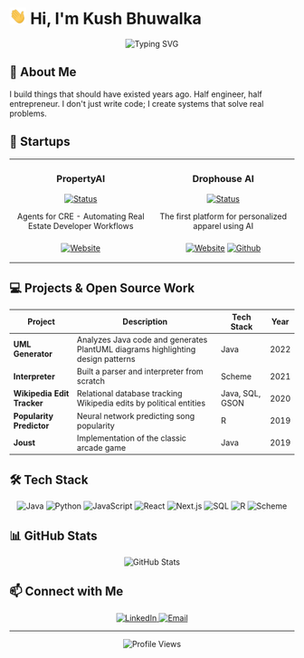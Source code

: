 # <img src="https://raw.githubusercontent.com/ABSphreak/ABSphreak/master/gifs/Hi.gif" width="30"> Hi, I'm Kush Bhuwalka
<div align="center">
  <img src="https://readme-typing-svg.herokuapp.com?font=Fira+Code&pause=1000&width=435&lines=Software+Engineer;Entrepreneur;Problem+Solver" alt="Typing SVG" />
</div>

## 💫 About Me
I build things that should have existed years ago. Half engineer, half entrepreneur. I don't just write code; I create systems that solve real problems.

## 🚀 Startups
<table>
  <tr>
    <td width="300px" valign="top">
      <h3 align="center">PropertyAI</h3>
      <div align="center">
        <a href="#" target="_blank"><img src="https://img.shields.io/badge/STATUS-Building...-yellow?style=for-the-badge" alt="Status" /></a>
        <p style="height: 3em;">Agents for CRE - Automating Real Estate Developer Workflows</p>
        <p>
          <a href="https://propertyai.vercel.app" target="_blank"><img src="https://img.shields.io/badge/Website-4285F4?style=flat-square&logo=google-chrome&logoColor=white" alt="Website" /></a>
        </p>
      </div>
    </td>
    <td width="50%" valign="top">
      <h3 align="center">Drophouse AI</h3>
      <div align="center">
        <a href="#" target="_blank"><img src="https://img.shields.io/badge/STATUS-Completed-brightgreen?style=for-the-badge" alt="Status" /></a>
        <p style="height: 3em;">The first platform for personalized apparel using AI</p>
        <p>
          <a href="https://drophouse.ai" target="_blank"><img src="https://img.shields.io/badge/Website-4285F4?style=flat-square&logo=google-chrome&logoColor=white" alt="Website" /></a>
          <a href="https://github.com/drophouse-repos" target="_blank"><img src="https://img.shields.io/badge/GitHub-181717?style=flat-square&logo=github&logoColor=white" alt="Github" /></a>
        </p>
      </div>
    </td>
  </tr>
</table>

## 💻 Projects & Open Source Work
| Project | Description | Tech Stack | Year |
|---------|-------------|------------|------|
| **UML Generator** | Analyzes Java code and generates PlantUML diagrams highlighting design patterns | Java | 2022 |
| **Interpreter** | Built a parser and interpreter from scratch | Scheme | 2021 |
| **Wikipedia Edit Tracker** | Relational database tracking Wikipedia edits by political entities | Java, SQL, GSON | 2020 |
| **Popularity Predictor** | Neural network predicting song popularity | R | 2019 |
| **Joust** | Implementation of the classic arcade game | Java | 2019 |

## 🛠️ Tech Stack
<div align="center">
  <img src="https://img.shields.io/badge/Java-ED8B00?style=for-the-badge&logo=openjdk&logoColor=white" alt="Java" />
  <img src="https://img.shields.io/badge/Python-3776AB?style=for-the-badge&logo=python&logoColor=white" alt="Python" />
  <img src="https://img.shields.io/badge/JavaScript-F7DF1E?style=for-the-badge&logo=javascript&logoColor=black" alt="JavaScript" />
  <img src="https://img.shields.io/badge/React-20232A?style=for-the-badge&logo=react&logoColor=61DAFB" alt="React" />
  <img src="https://img.shields.io/badge/Next.js-000000?style=for-the-badge&logo=next.js&logoColor=white" alt="Next.js" />
  <img src="https://img.shields.io/badge/SQL-4479A1?style=for-the-badge&logo=postgresql&logoColor=white" alt="SQL" />
  <img src="https://img.shields.io/badge/R-276DC3?style=for-the-badge&logo=r&logoColor=white" alt="R" />
  <img src="https://img.shields.io/badge/Scheme-9E1F63?style=for-the-badge&logo=scheme&logoColor=white" alt="Scheme" />
</div>

## 📊 GitHub Stats
<div align="center">
  <img src="https://github-readme-stats.vercel.app/api?username=rhit-bhuwalk&show_icons=true&theme=tokyonight" alt="GitHub Stats" />
</div>

## 📫 Connect with Me
<div align="center">
  <a href="https://www.linkedin.com/in/kush-bhuwalka" target="_blank">
    <img src="https://img.shields.io/badge/LinkedIn-0077B5?style=for-the-badge&logo=linkedin&logoColor=white" alt="LinkedIn" />
  </a>
  <a href="mailto:kushbhuwalka@gmail.com" target="_blank">
    <img src="https://img.shields.io/badge/Email-D14836?style=for-the-badge&logo=gmail&logoColor=white" alt="Email" />
  </a>
</div>

---
<div align="center">
  <img src="https://komarev.com/ghpvc/?username=rhit-bhuwalk&color=blueviolet&style=flat-square" alt="Profile Views" />
</div>
